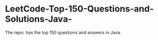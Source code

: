 # LeetCode-Top-150-Questions-and-Solutions-Java-
The repo. has the top 150 questions and answers in Java. 
